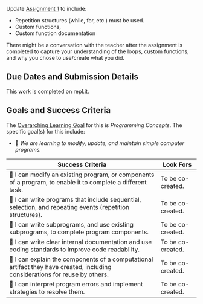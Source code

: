 Update [Assignment 1][a1] to include:
 * Repetition structures (while, for, etc.) must be used.
 * Custom functions,
 * Custom function documentation

There might be a conversation with the teacher after the assignment is completed to capture your understanding of the loops, custom functions, and why you chose to use/create what you did.

## Due Dates and Submission Details

This work is completed on repl.it.

## Goals and Success Criteria

The [Overarching Learning Goal](./images/ICD2O.jpg) for this is _Programming Concepts_.
The specific goal(s) for this include:

  * &#x1F4D8; _We are learning to modify, update, and maintain simple computer programs._

| Success Criteria | Look Fors                                                    |
| ----------- | ------- |
| &#x1F4D8; I can modify an existing program, or components of a program, to enable it to complete a different task. | To be co-created. |
| &#x1F4D8; I can write programs that include sequential, selection, and repeating events (repetition structures). | To be co-created. |
| &#x1F4D8; I can write subprograms, and use existing subprograms, to complete program components. | To be co-created. |
| &#x1F4D8; I can write clear internal documentation and use coding standards to improve code readability. | To be co-created. |
| &#x1F4D8; I can explain the components of a computational artifact they have created, including considerations for reuse by others. | To be co-created. |
| &#x1F4D8; I can interpret program errors and implement strategies to resolve them. | To be co-created. |

[a1]: ./Programming-Assignment-1